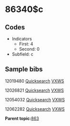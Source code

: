 # 86340$c

## Codes

-   Indicators
    -   First: 4
    -   Second: 0
-   Subfield: c

## Sample bibs

12019480 [Quicksearch](https://search.library.yale.edu/catalog/12019480) [VXWS](http://prodorbis.library.yale.edu:7014/vxws/GetHoldingsService?bibId=12019480)

12026821 [Quicksearch](https://search.library.yale.edu/catalog/12026821) [VXWS](http://prodorbis.library.yale.edu:7014/vxws/GetHoldingsService?bibId=12026821)

12054032 [Quicksearch](https://search.library.yale.edu/catalog/12054032) [VXWS](http://prodorbis.library.yale.edu:7014/vxws/GetHoldingsService?bibId=12054032)

12062282 [Quicksearch](https://search.library.yale.edu/catalog/12062282) [VXWS](http://prodorbis.library.yale.edu:7014/vxws/GetHoldingsService?bibId=12062282)

**Parent topic:**[863](../../tags/863/863.md)


